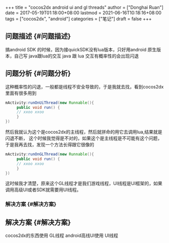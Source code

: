 +++
title = "cocos2dx android ui and gl threads"
author = ["Donghai Ruan"]
date = 2017-05-19T01:18:00+08:00
lastmod = 2021-06-16T10:18:16+08:00
tags = ["cocos2dx", "android"]
categories = ["笔记"]
draft = false
+++

## 问题描述 {#问题描述}

搞android SDK 的时候，因为接quickSDK没有lua版本，只好用android 原生版本，自己写 java跟lua的交互
java 跟 lua 交互有概率性的会出现闪退


## 问题分析 {#问题分析}

这种概率性的闪退，一般都是线程不安全导致的，于是我就去找，看到cocos2dx 里面有很多用到

```java
mActivity:runOnUiThread(new Runnable(){
     public void run() {
     // xxoo xxoo
     }
})
```

然后我就认为这个是cocos2dx的主线程，然后就拼命的用它去调用lua,结果就是闪退不断，
这个时候我觉得是不对的，如果这个是主线程是不可能有这个问题，于是我再去找，发现一个方法长得跟它很像的

```java
mActivity:runOnGLThread(new Runnable(){
     public void run() {
     // xxoo xxoo
     }
})
```

这时候我才清楚，原来这个GL线程才是我们游戏线程，UI线程是UI框架的，如果调用高级UI或者SDK就需要用UI线程。


### 解决方案 {#解决方案}


## 解决方案 {#解决方案}

cocos2dx的东西使用 GL线程
android高线UI使用 UI线程
